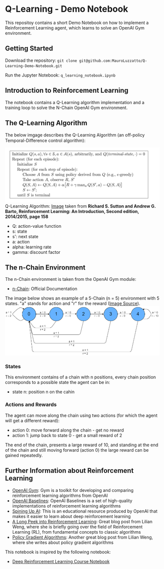 # Q-Learning - Demo Notebook
This repositoy contains a short Demo Notebook on how to implement a Reinforcement Learning agent, which learns to solve an OpenAI Gym environment.

## Getting Started
Download the repository:
`git clone git@github.com:MauroLuzzatto/Q-Learning-Demo-Notebook.git`

Run the Jupyter Notebook:
`q_learning_notebook.ipynb`

## Introduction to Reinforcement Learning

The notebook contains a Q-Learning algorithm implementation and a training loop to solve the N-Chain OpenAI Gym environment.

## The Q-Learning Algorithm

The below imgage describes the Q-Learning Algorithm (an oﬀ-policy Temporal-Difference control algorithm):

![Q-Learning](/Sutton_Barto.png)
Q-Learning Algorithm: [Image](http://incompleteideas.net/book/the-book-2nd.html) taken from **Richard S. Sutton and Andrew G. Barto, Reinforcement Learning: An Introduction, Second edition, 2014/2015, page 158**


- Q: action-value function
- s: state
- s': next state
- a: action
- alpha: learning rate
- gamma: discount factor

## The n-Chain Environment

The n-Chain environment is taken from the OpenAI Gym module:
- [n-Chain](https://gym.openai.com/envs/NChain-v0/): Official Documentation

The image below shows an example of a 5-Chain (n = 5) environment with 5 states. "a" stands for action and "r" for the reward ([Image Source](https://adventuresinmachinelearning.com/reinforcement-learning-tutorial-python-keras/)).
![NChain](/NChain-illustration.png)

### States

This environment contains of a chain with n positions, every chain position corresponds to a possible state the agent can be in:
- state n: position n on the cahin


### Actions and Rewards

The agent can move along the chain using two actions (for which the agent will get a different reward):
- action 0: move forward along the chain - get no reward
- action 1: jump back to state 0 -  get a small reward of 2

The end of the chain, presents a large reward of 10, and standing at the end of the chain and still moving forward (action 0) the large reward can be gained repeatedly.


## Further Information about Reinforcement Learning
- [OpenAI Gym](https://gym.openai.com/): Gym is a toolkit for developing and comparing reinforcement learning algorithms from OpenAI
- [OpenAI Baselines](https://github.com/openai/baselines): OpenAI Baselines is a set of high-quality implementations of reinforcement learning algorithms
- [Spining Up AI](https://spinningup.openai.com): This is an educational resource produced by OpenAI that makes it easier to learn about deep reinforcement learning
- [A Long Peek into Reinforcement Learning](https://lilianweng.github.io/lil-log/2018/02/19/a-long-peek-into-reinforcement-learning.html): Great blog post from Lilian Weng, where she is briefly going over the field of Reinforcement Learning (RL), from fundamental concepts to classic algorithms
- [Policy Gradient Algorithms](https://lilianweng.github.io/lil-log/2018/04/08/policy-gradient-algorithms.html): Another great blog post from Lilian Weng, where she writes about policy gradient algorithms


This notebook is inspired by the following notebook:
- [Deep Reinforcement Learning Course Notebook](https://github.com/simoninithomas/Deep_reinforcement_learning_Course/blob/master/Q%20learning/Taxi-v2/Q%20Learning%20with%20OpenAI%20Taxi-v2%20video%20version.ipynb)
